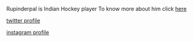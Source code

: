 Rupinderpal is Indian Hockey player 
To know more about him click [here](https://en.wikipedia.org/wiki/Rupinder_Pal_Singh)


[twitter profile](https://twitter.com/rupinderbob3?lang=en)


[instagram profile](https://www.instagram.com/rupinderbob3/)